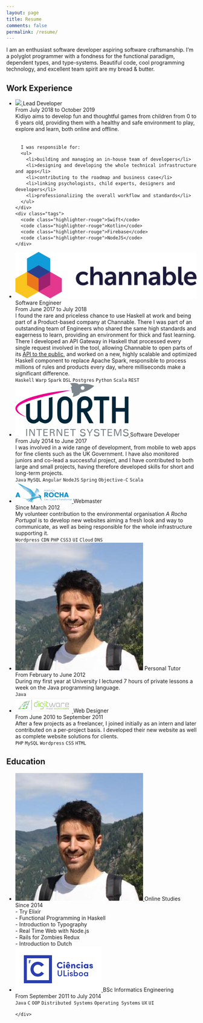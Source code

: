 ```yaml
---
layout: page
title: Resume
comments: false
permalink: /resume/
---
```



I am an enthusiast software developer aspiring software craftsmanship. I’m a polyglot programmer with a fondness for the functional paradigm, dependent types, and type-systems. Beautiful code, cool programming technology, and excellent team spirit are my bread & butter.

<h2>Work Experience</h2>

<ul class="timeline">

  <li class="item">
    <span class="logo">
      <a href="https://kidiyo.com">
        <img src="https://kidiyo.com/wp-content/uploads/2018/06/logo_kidiyo.png"/>
      </a>
    </span>
    <span class="title">Lead Developer</span>
    <div class="period">From July 2018 to October 2019</div>
    <div class="description">
      Kidiyo aims to develop fun and thoughtful games from children from 0 to 6 years old,
      providing them with a healthy and safe environment to play, explore and learn, both
      online and offline. <br><br>

      I was responsible for:
      <ul>
        <li>building and managing an in-house team of developers</li>
        <li>designing and developing the whole technical infrastructure and apps</li>
        <li>contributing to the roadmap and business case</li>
        <li>linking psychologists, child experts, designers and developers</li>
        <li>professionalizing the overall workflow and standards</li>
      </ul>
    </div>
    <div class="tags">
      <code class="highlighter-rouge">Swift</code>
      <code class="highlighter-rouge">Kotlin</code>
      <code class="highlighter-rouge">Firebase</code>
      <code class="highlighter-rouge">NodeJS</code>
    </div>
  </li>

  <li class="item">
    <span class="logo">
      <a href="https://channable.com">
        <img src="/images/channable.svg"/>
      </a>
    </span>
    <span class="title">Software Engineer</span>
    <div class="period">From June 2017 to July 2018</div>
    <div class="description">
      I found the rare and priceless chance to use Haskell at work and being part of a Product-based company at Channable. There I was part of an outstanding team of Engineers who shared the same high standards and eagerness to learn, providing an environment for thick and fast learning. There I developed an API Gateway in Haskell that processed every single request involved in the tool, allowing Channable to open parts of its <a href="https://docs.channable.com/api/v1/#getting-started" target="_blank">API to the public</a>, and worked on a new, highly scalable and optimized Haskell component to replace Apache Spark, responsible to process millions of rules and products every day, where milliseconds make a significant difference.
    </div>
    <div class="tags">
      <code class="highlighter-rouge">Haskell</code>
      <code class="highlighter-rouge">Warp</code>
      <code class="highlighter-rouge">Spark</code>
      <code class="highlighter-rouge">DSL</code>
      <code class="highlighter-rouge">Postgres</code>
      <code class="highlighter-rouge">Python</code>
      <code class="highlighter-rouge">Scala</code>
      <code class="highlighter-rouge">REST</code>
    </div>
  </li>

  <li class="item">
    <span class="logo">
      <a href="https://worth.systems">
        <img src="/images/worthsystems.svg"/>
      </a>
    </span>
    <span class="title">Software Developer</span>
    <div class="period">From July 2014 to June 2017</div>
    <div class="description">
      I was involved in a wide range of development, from mobile to web apps for fine clients such as the UK Government. I have also monitored juniors and co-lead a successful project, and I have contributed to both large and small projects, having therefore developed skills for short and long-term projects.
    </div>
    <div class="tags">
      <code class="highlighter-rouge">Java</code>
      <code class="highlighter-rouge">MySQL</code>
      <code class="highlighter-rouge">Angular</code>
      <code class="highlighter-rouge">NodeJS</code>
      <code class="highlighter-rouge">Spring</code>
      <code class="highlighter-rouge">Objective-C</code>
      <code class="highlighter-rouge">Scala</code>
    </div>
  </li>


  <li class="item">
    <span class="logo">
      <a href="https://arocha.pt">
        <img src="/images/arochaportugal.png"/>
      </a>
    </span>
    <span class="title">Webmaster</span>
    <div class="period">Since March 2012</div>
    <div class="description">
      My volunteer contribution to the environmental organisation <em>A Rocha Portugal</em>
      is to develop new websites aiming a fresh look and way to communicate, as
      well as being responsible for the whole infrastructure supporting it.
    </div>
    <div class="tags">
      <code class="highlighter-rouge">Wordpress</code>
      <code class="highlighter-rouge">CDN</code>
      <code class="highlighter-rouge">PHP</code>
      <code class="highlighter-rouge">CSS3</code>
      <code class="highlighter-rouge">UI</code>
      <code class="highlighter-rouge">Cloud</code>
      <code class="highlighter-rouge">DNS</code>
    </div>
  </li>

  <li class="item">
    <span class="logo">
      <img class="round" src="/images/nunoalexandre.jpeg"/>
    </span>
    <span class="title">Personal Tutor</span>
    <div class="period">From February to June 2012</div>
    <div class="description">
    During my first year at University I lectured 7 hours of private lessons a week
    on the Java programming language.
    </div>
    <div class="tags">
      <code class="highlighter-rouge">Java</code>
    </div>
  </li>

  <li class="item">
    <span class="logo">
      <a href="https://digitware.biz">
        <img class="round" src="/images/digitware.png"/>
      </a>
    </span>
    <span class="title">Web Designer</span>
    <div class="period">From June 2010 to September 2011</div>
    <div class="description">
      After a few projects as a freelancer, I joined initially as an intern and later contributed on a per-project basis. I developed their new website as well as complete website solutions for clients.
    </div>
    <div class="tags">
      <code class="highlighter-rouge">PHP</code>
      <code class="highlighter-rouge">MySQL</code>
      <code class="highlighter-rouge">Wordpress</code>
      <code class="highlighter-rouge">CSS</code>
      <code class="highlighter-rouge">HTML</code>
    </div>
  </li>
</ul>

<h2>Education</h2>


<ul class="timeline">


  <li class="item">
    <span class="logo">
      <a href="#">
        <img class="round" src="/images/nunoalexandre.jpeg"/>
      </a>
    </span>
    <span class="title">Online Studies</span>
    <div class="period">Since 2014</div>
    <div class="description">
      - Try Elixir<br>
      - Functional Programming in Haskell<br>
      - Introduction to Typography<br>
      - Real Time Web with Node.js<br>
      - Rails for Zombies Redux<br>
      - Introduction to Dutch
    </div>
  </li>

  <li class="item">
    <span class="logo">
      <a href="https://fenix.ciencias.ulisboa.pt/degrees/engenharia-informatica-564500436615278/curriculo">
        <img src="/images/fcul.png"/>
      </a>
    </span>
    <span class="title">BSc Informatics Engineering</span>
    <div class="period">From September 2011 to July 2014</div>
    <div class="tags">
      <code class="highlighter-rouge">Java</code>
      <code class="highlighter-rouge">C</code>
      <code class="highlighter-rouge">OOP</code>
      <code class="highlighter-rouge">Distributed Systems</code>
      <code class="highlighter-rouge">Operating Systems</code>
      <code class="highlighter-rouge">UX</code>
      <code class="highlighter-rouge">UI</code>

    </div>
  </li>
</ul>

